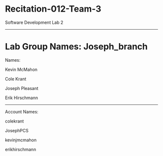 # Recitation-012-Team-3
Software Development Lab 2

-----
Lab Group Names: Joseph_branch
=======
Names:

Kevin McMahon

Cole Krant

Joseph Pleasant

Erik Hirschmann

-----
Account Names:

colekrant

JosephPCS

kevinjmcmahon

erikhirschmann

